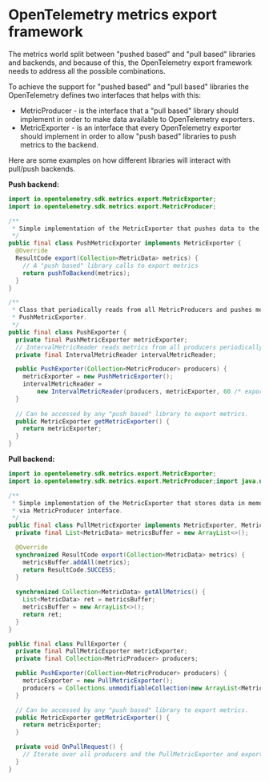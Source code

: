# OpenTelemetry metrics export framework

The metrics world split between "pushed based" and "pull based" libraries and backends, and because
of this, the OpenTelemetry export framework needs to address all the possible combinations.

To achieve the support for "pushed based" and "pull based" libraries the OpenTelemetry defines two
interfaces that helps with this:
* MetricProducer - is the interface that a "pull based" library should implement in order to make
data available to OpenTelemetry exporters.
* MetricExporter - is an interface that every OpenTelemetry exporter should implement in order to
allow "push based" libraries to push metrics to the backend.

Here are some examples on how different libraries will interact with pull/push backends.

**Push backend:**

```java
import io.opentelemetry.sdk.metrics.export.MetricExporter;
import io.opentelemetry.sdk.metrics.export.MetricProducer;

/**
 * Simple implementation of the MetricExporter that pushes data to the backend.
 */
public final class PushMetricExporter implements MetricExporter {  
  @Override
  ResultCode export(Collection<MetricData> metrics) {
    // A "push based" library calls to export metrics
    return pushToBackend(metrics);
  }
}

/**
 * Class that periodically reads from all MetricProducers and pushes metrics using the
 * PushMetricExporter.
 */
public final class PushExporter {
  private final PushMetricExporter metricExporter;
  // IntervalMetricReader reads metrics from all producers periodically.
  private final IntervalMetricReader intervalMetricReader;

  public PushExporter(Collection<MetricProducer> producers) {
    metricExporter = new PushMetricExporter();
    intervalMetricReader =
        new IntervalMetricReader(producers, metricExporter, 60 /* export interval sec*/);
  }
  
  // Can be accessed by any "push based" library to export metrics.
  public MetricExporter getMetricExporter() {
    return metricExporter;
  }
}
```

**Pull backend:**

```java
import io.opentelemetry.sdk.metrics.export.MetricExporter;
import io.opentelemetry.sdk.metrics.export.MetricProducer;import java.util.ArrayList;import java.util.Collections;

/**
 * Simple implementation of the MetricExporter that stores data in memory and makes them available
 * via MetricProducer interface.
 */
public final class PullMetricExporter implements MetricExporter, MetricProducer {
  private final List<MetricData> metricsBuffer = new ArrayList<>();

  @Override
  synchronized ResultCode export(Collection<MetricData> metrics) {
    metricsBuffer.addAll(metrics);
    return ResultCode.SUCCESS;
  }
  
  synchronized Collection<MetricData> getAllMetrics() {
    List<MetricData> ret = metricsBuffer;
    metricsBuffer = new ArrayList<>();
    return ret;
  }
}

public final class PullExporter {
  private final PullMetricExporter metricExporter;
  private final Collection<MetricProducer> producers;

  public PushExporter(Collection<MetricProducer> producers) {
    metricExporter = new PullMetricExporter();
    producers = Collections.unmodifiableCollection(new ArrayList<MetricProducer>(producers));
  }

  // Can be accessed by any "push based" library to export metrics.
  public MetricExporter getMetricExporter() {
    return metricExporter;
  }

  private void OnPullRequest() {
    // Iterate over all producers and the PullMetricExporter and export all metrics.
  }
}
```